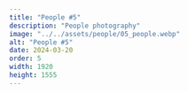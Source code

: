 ```yaml
---
title: "People #5"
description: "People photography"
image: "../../assets/people/05_people.webp"
alt: "People #5"
date: 2024-03-20
order: 5
width: 1920
height: 1555
---
```

